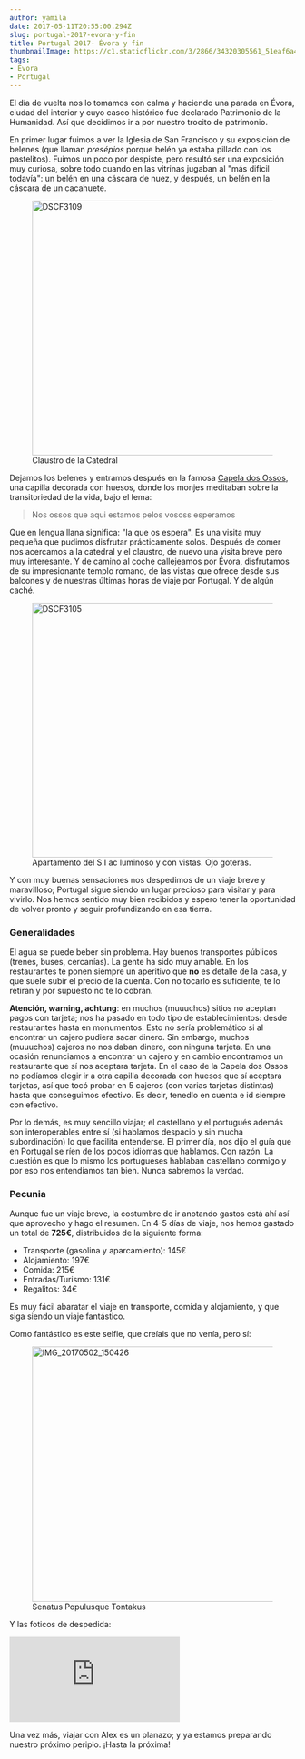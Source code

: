 ```yaml
---
author: yamila
date: 2017-05-11T20:55:00.294Z
slug: portugal-2017-evora-y-fin
title: Portugal 2017- Évora y fin
thumbnailImage: https://c1.staticflickr.com/3/2866/34320305561_51eaf6a493_c.jpg
tags:
- Évora
- Portugal
---
```


El día de vuelta nos lo tomamos con calma y haciendo una parada en Évora, ciudad del interior y cuyo casco histórico fue declarado Patrimonio de la Humanidad. Así que decidimos ir a por nuestro trocito de patrimonio.

En primer lugar fuimos a ver la Iglesia de San Francisco y su exposición de belenes (que llaman <em>presépios</em> porque belén ya estaba pillado con los pastelitos). Fuimos un poco por despiste, pero resultó ser una exposición muy curiosa, sobre todo cuando en las vitrinas jugaban al "más difícil todavía": un belén en una cáscara de nuez, y después, un belén en la cáscara de un cacahuete. 

<figure>
<img src="https://c1.staticflickr.com/5/4191/34291273632_a7972c357e_c.jpg" width="800" height="449" alt="DSCF3109">
<figcaption>Claustro de la Catedral</figcaption>
</figure>

Dejamos los belenes y entramos después en la famosa <a href="https://www.google.es/search?q=capela+dos+ossos&client=firefox-b-ab&source=lnms&tbm=isch&sa=X&ved=0ahUKEwjoxNWj3OjTAhXEOxoKHYPMA5MQ_AUICigB" target="_new">Capela dos Ossos</a>, una capilla decorada con huesos, donde los monjes meditaban sobre la transitoriedad de la vida, bajo el lema:

<blockquote>Nos ossos que aqui estamos pelos vososs esperamos</blockquote>

Que en lengua llana significa: "la que os espera". Es una visita muy pequeña que pudimos disfrutar prácticamente solos. Después de comer nos acercamos a la catedral y el claustro, de nuevo una visita breve pero muy interesante. Y de camino al coche callejeamos por Évora, disfrutamos de su impresionante templo romano, de las vistas que ofrece desde sus balcones y de nuestras últimas horas de viaje por Portugal. Y de algún caché.

<figure>
<img src="https://c1.staticflickr.com/3/2866/34320305561_51eaf6a493_c.jpg" width="800" height="449" alt="DSCF3105">
<figcaption>Apartamento del S.I ac luminoso y con vistas. Ojo goteras.</figcaption>
</figure>

Y con muy buenas sensaciones nos despedimos de un viaje breve y maravilloso; Portugal sigue siendo un lugar precioso para visitar y para vivirlo. Nos hemos sentido muy bien recibidos y espero tener la oportunidad de volver pronto y seguir profundizando en esa tierra.

<h3>Generalidades</h3>

El agua se puede beber sin problema. Hay buenos transportes públicos (trenes, buses, cercanías). La gente ha sido muy amable. En los restaurantes te ponen siempre un aperitivo que <strong>no</strong> es detalle de la casa, y que suele subir el precio de la cuenta. Con no tocarlo es suficiente, te lo retiran y por supuesto no te lo cobran.

<strong>Atención, warning, achtung</strong>: en muchos (muuuchos) sitios no aceptan pagos con tarjeta; nos ha pasado en todo tipo de establecimientos: desde restaurantes hasta en monumentos. Esto no sería problemático si al encontrar un cajero pudiera sacar dinero. Sin embargo, muchos (muuuchos) cajeros no nos daban dinero, con ninguna tarjeta. En una ocasión renunciamos a encontrar un cajero y en cambio encontramos un restaurante que sí nos aceptara tarjeta. En el caso de la Capela dos Ossos no podíamos elegir ir a otra capilla decorada con huesos que sí aceptara tarjetas, así que tocó probar en 5 cajeros (con varias tarjetas distintas) hasta que conseguimos efectivo. Es decir, tenedlo en cuenta e id siempre con efectivo.

Por lo demás, es muy sencillo viajar; el castellano y el portugués además son interoperables entre sí (si hablamos despacio y sin mucha subordinación) lo que facilita entenderse. El primer día, nos dijo el guía que en Portugal se ríen de los pocos idiomas que hablamos. Con razón. La cuestión es que lo mismo los portugueses hablaban castellano conmigo y por eso nos entendíamos tan bien. Nunca sabremos la verdad.

<h3>Pecunia</h3>

Aunque fue un viaje breve, la costumbre de ir anotando gastos está ahí así que aprovecho y hago el resumen. En 4-5 días de viaje, nos hemos gastado un total de <strong>725€</strong>, distribuidos de la siguiente forma:

<ul>
<li>Transporte (gasolina y aparcamiento): 145€</li>
<li>Alojamiento: 197€</li>
<li>Comida: 215€</li>
<li>Entradas/Turismo: 131€</li>
<li>Regalitos: 34€</li>
</ul>

Es muy fácil abaratar el viaje en transporte, comida y alojamiento, y que siga siendo un viaje fantástico.

Como fantástico es este selfie, que creíais que no venía, pero sí:

<figure>
<img src="https://c1.staticflickr.com/5/4159/34452296905_aabfe56d4c_c.jpg" width="800" height="450" alt="IMG_20170502_150426">
<figcaption>Senatus Populusque Tontakus</figcaption>
</figure>

Y las foticos de despedida:

<div class='embed-container'><iframe src='https://www.flickr.com/photos/125687915@N08/albums/72157681295812741/player' frameborder='0' allowfullscreen webkitallowfullscreen mozallowfullscreen oallowfullscreen msallowfullscreen></iframe></div>

Una vez más, viajar con Alex es un planazo; y ya estamos preparando nuestro próximo periplo. ¡Hasta la próxima!
